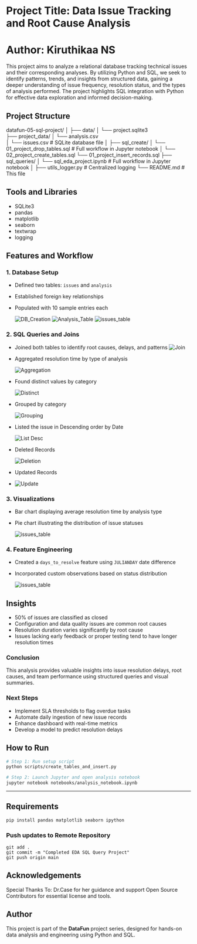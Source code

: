 
# Project Title: Data Issue Tracking and Root Cause Analysis
# Author: Kiruthikaa NS

This project aims to analyze a relational database tracking technical issues and their corresponding analyses. By utilizing Python and SQL, we seek to identify patterns, trends, and insights from structured data, gaining a deeper understanding of issue frequency, resolution status, and the types of analysis performed. The project highlights SQL integration with Python for effective data exploration and informed decision-making.

## Project Structure

datafun-05-sql-project/
│
├── data/
│   └── project.sqlite3    
├── project_data/
│   └── analysis.csv  
│   └── issues.csv         # SQLite database file
│
├── sql_create/
│   └── 01_project_drop_tables.sql    # Full workflow in Jupyter notebook
│   └── 02_project_create_tables.sql 
    └── 01_project_insert_records.sql 
├── sql_queries/
│   └── sql_eda_project.ipynb     # Full workflow in Jupyter notebook
│
├── utils_logger.py                       # Centralized logging
└── README.md                              # This file


## Tools and Libraries

- SQLite3  
- pandas  
- matplotlib  
- seaborn  
- textwrap  
- logging  


## Features and Workflow

### 1. Database Setup

- Defined two tables: `issues` and `analysis`
- Established foreign key relationships
- Populated with 10 sample entries each
  
  ![DB_Creation](project_output/img1.png)
  ![Analysis_Table](project_output/analysis.png)
  ![issues_table](project_output/issues.png)

### 2. SQL Queries and Joins

- Joined both tables to identify root causes, delays, and patterns
 ![Join](project_output/table_joining.png)

- Aggregated resolution time by type of analysis 
  
  ![Aggregation](project_output/avg.png) 

- Found distinct values by category
  
  ![Distinct](project_output/distinct_category.png)

- Grouped by category
  
  ![Grouping](project_output/groupby.png)

- Listed the issue in Descending order by Date
  
  ![List Desc](project_output/ordered_desc.png)

- Deleted Records
  
  ![Deletion](project_output/deletion_record.png)
  
- Updated Records
- ![Update](project_output/deletion_record.png)
  
### 3. Visualizations  

- Bar chart displaying average resolution time by analysis type  
- Pie chart illustrating the distribution of issue statuses
    
  ![issues_table](project_output/visualization.png)

### 4. Feature Engineering  

- Created a `days_to_resolve` feature using `JULIANDAY` date difference  
- Incorporated custom observations based on status distribution 
  
  ![issues_table](project_output/visualization_eng.png) 


## Insights  

- 50% of issues are classified as closed  
- Configuration and data quality issues are common root causes  
- Resolution duration varies significantly by root cause  
- Issues lacking early feedback or proper testing tend to have longer resolution times  

### Conclusion  

This analysis provides valuable insights into issue resolution delays, root causes, and team performance using structured queries and visual summaries.  

### Next Steps  

- Implement SLA thresholds to flag overdue tasks  
- Automate daily ingestion of new issue records  
- Enhance dashboard with real-time metrics  
- Develop a model to predict resolution delays  

## How to Run  

```bash
# Step 1: Run setup script
python scripts/create_tables_and_insert.py

# Step 2: Launch Jupyter and open analysis notebook
jupyter notebook notebooks/analysis_notebook.ipynb
```

---

## Requirements  

```bash
pip install pandas matplotlib seaborn ipython
```

### Push updates to Remote Repository
    git add .
	git commit -m "Completed EDA SQL Query Project"
	git push origin main

## Acknowledgements

Special Thanks To:
Dr.Case for her guidance and support
Open Source Contributors for essential license and tools. 

## Author  

This project is part of the **DataFun** project series, designed for hands-on data analysis and engineering using Python and SQL.
